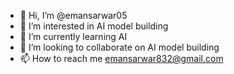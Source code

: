 - 👋 Hi, I’m @emansarwar05
- 👀 I’m interested in AI model building
- 🌱 I’m currently learning AI
- 💞️ I’m looking to collaborate on AI model building
- 📫 How to reach me emansarwar832@gmail.com

